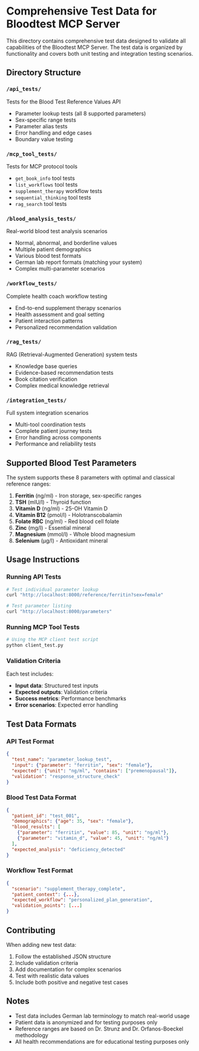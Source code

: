 # Comprehensive Test Data for Bloodtest MCP Server

This directory contains comprehensive test data designed to validate all capabilities of the Bloodtest MCP Server. The test data is organized by functionality and covers both unit testing and integration testing scenarios.

## Directory Structure

### `/api_tests/`
Tests for the Blood Test Reference Values API
- Parameter lookup tests (all 8 supported parameters)
- Sex-specific range tests
- Parameter alias tests
- Error handling and edge cases
- Boundary value testing

### `/mcp_tool_tests/`
Tests for MCP protocol tools
- `get_book_info` tool tests
- `list_workflows` tool tests
- `supplement_therapy` workflow tests
- `sequential_thinking` tool tests
- `rag_search` tool tests

### `/blood_analysis_tests/`
Real-world blood test analysis scenarios
- Normal, abnormal, and borderline values
- Multiple patient demographics
- Various blood test formats
- German lab report formats (matching your system)
- Complex multi-parameter scenarios

### `/workflow_tests/`
Complete health coach workflow testing
- End-to-end supplement therapy scenarios
- Health assessment and goal setting
- Patient interaction patterns
- Personalized recommendation validation

### `/rag_tests/`
RAG (Retrieval-Augmented Generation) system tests
- Knowledge base queries
- Evidence-based recommendation tests
- Book citation verification
- Complex medical knowledge retrieval

### `/integration_tests/`
Full system integration scenarios
- Multi-tool coordination tests
- Complete patient journey tests
- Error handling across components
- Performance and reliability tests

## Supported Blood Test Parameters

The system supports these 8 parameters with optimal and classical reference ranges:

1. **Ferritin** (ng/ml) - Iron storage, sex-specific ranges
2. **TSH** (mIU/l) - Thyroid function
3. **Vitamin D** (ng/ml) - 25-OH Vitamin D
4. **Vitamin B12** (pmol/l) - Holotranscobalamin
5. **Folate RBC** (ng/ml) - Red blood cell folate
6. **Zinc** (mg/l) - Essential mineral
7. **Magnesium** (mmol/l) - Whole blood magnesium
8. **Selenium** (µg/l) - Antioxidant mineral

## Usage Instructions

### Running API Tests
```bash
# Test individual parameter lookup
curl "http://localhost:8000/reference/ferritin?sex=female"

# Test parameter listing
curl "http://localhost:8000/parameters"
```

### Running MCP Tool Tests
```bash
# Using the MCP client test script
python client_test.py
```

### Validation Criteria
Each test includes:
- **Input data**: Structured test inputs
- **Expected outputs**: Validation criteria
- **Success metrics**: Performance benchmarks
- **Error scenarios**: Expected error handling

## Test Data Formats

### API Test Format
```json
{
  "test_name": "parameter_lookup_test",
  "input": {"parameter": "ferritin", "sex": "female"},
  "expected": {"unit": "ng/ml", "contains": ["premenopausal"]},
  "validation": "response_structure_check"
}
```

### Blood Test Data Format
```json
{
  "patient_id": "test_001",
  "demographics": {"age": 35, "sex": "female"},
  "blood_results": [
    {"parameter": "ferritin", "value": 85, "unit": "ng/ml"},
    {"parameter": "vitamin_d", "value": 45, "unit": "ng/ml"}
  ],
  "expected_analysis": "deficiency_detected"
}
```

### Workflow Test Format
```json
{
  "scenario": "supplement_therapy_complete",
  "patient_context": {...},
  "expected_workflow": "personalized_plan_generation",
  "validation_points": [...]
}
```

## Contributing

When adding new test data:
1. Follow the established JSON structure
2. Include validation criteria
3. Add documentation for complex scenarios
4. Test with realistic data values
5. Include both positive and negative test cases

## Notes

- Test data includes German lab terminology to match real-world usage
- Patient data is anonymized and for testing purposes only
- Reference ranges are based on Dr. Strunz and Dr. Orfanos-Boeckel methodology
- All health recommendations are for educational testing purposes only
